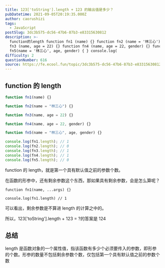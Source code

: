 ```yaml
---
title: 123['toString'].length + 123 的输出值是多少？
pubDatetime: 2021-09-05T20:19:35.000Z
author: caorushizi
tags:
  - JavaScript
postSlug: 3dc3b575-dc56-47b6-87b3-e83315630812
description: >-
  function的length function fn1 (name) {} function fn2 (name = '林三心') {} function
  fn3 (name, age = 22) {} function fn4 (name, age = 22, gender) {} function
  fn5(name = '林三心', age, gender) { } console.log(
difficulty: 2
questionNumber: 616
source: https://fe.ecool.fun/topic/3dc3b575-dc56-47b6-87b3-e83315630812
---
```


## function 的 length

```js
function fn1(name) {}

function fn2(name = "林三心") {}

function fn3(name, age = 22) {}

function fn4(name, age = 22, gender) {}

function fn5(name = "林三心", age, gender) {}

console.log(fn1.length); // 1
console.log(fn2.length); // 0
console.log(fn3.length); // 1
console.log(fn4.length); // 1
console.log(fn5.length); // 0
```

function 的 length，就是第一个具有默认值之前的参数个数。

在函数的形参中，还有剩余参数这个东西，那如果具有剩余参数，会是怎么算呢？

```
function fn1(name, ...args) {}

console.log(fn1.length) // 1
```

可以看出，剩余参数是不算进 length 的计算之中的。

所以，123['toString'].length + 123 = ?的答案是 124

## 总结

length 是函数对象的一个属性值，指该函数有多少个必须要传入的参数，即形参的个数。形参的数量不包括剩余参数个数，仅包括第一个具有默认值之前的参数个数

